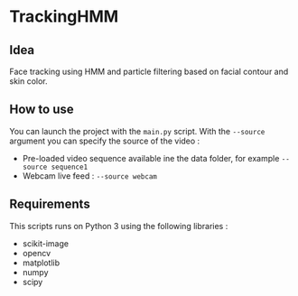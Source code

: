 TrackingHMM
============

## Idea
Face tracking using HMM and particle filtering based on facial contour and skin color.


## How to use
You can launch the project with the `main.py` script. 
With the `--source` argument you can specify the source of the video :
- Pre-loaded video sequence available ine the data folder, for example `--source sequence1`
- Webcam live feed : `--source webcam`   

## Requirements
This scripts runs on Python 3 using the following libraries :
- scikit-image
- opencv
- matplotlib
- numpy
- scipy

